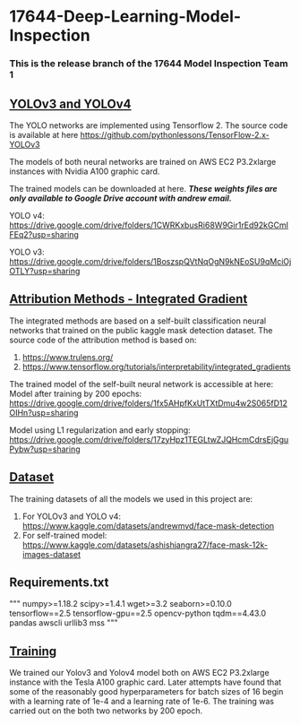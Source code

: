 # 17644-Deep-Learning-Model-Inspection

### This is the release branch of the 17644 Model Inspection Team 1

## <ins> YOLOv3 and YOLOv4 </ins>

The YOLO networks are implemented using Tensorflow 2. The source code is available at here
https://github.com/pythonlessons/TensorFlow-2.x-YOLOv3

The models of both neural networks are trained on AWS EC2 P3.2xlarge instances with Nvidia A100 graphic card.

The trained models can be downloaded at here. _**These weights files are only available to Google Drive account with andrew email.**_

YOLO v4: https://drive.google.com/drive/folders/1CWRKxbusRi68W9Gir1rEd92kGCmIFEq2?usp=sharing

YOLO v3: https://drive.google.com/drive/folders/1BoszspQVtNqOgN9kNEoSU9qMciOjOTLY?usp=sharing



## <ins> Attribution Methods - Integrated Gradient </ins>
The integrated methods are based on a self-built classification neural networks that trained on the public kaggle mask detection dataset. 
The source code of the attribution method is based on:
1. https://www.trulens.org/
2. https://www.tensorflow.org/tutorials/interpretability/integrated_gradients

The trained model of the self-built neural network is accessible at here: 
Model after training by 200 epochs: https://drive.google.com/drive/folders/1fx5AHpfKxUtTXtDmu4w2S065fD12OIHn?usp=sharing

Model using L1 regularization and early stopping: https://drive.google.com/drive/folders/17zyHpz1TEGLtwZJQHcmCdrsEjGguPybw?usp=sharing




## <ins> Dataset </ins>
The training datasets of all the models we used in this project are:
1. For YOLOv3 and YOLO v4: https://www.kaggle.com/datasets/andrewmvd/face-mask-detection
2. For self-trained model: https://www.kaggle.com/datasets/ashishjangra27/face-mask-12k-images-dataset

## Requirements.txt
"""
numpy>=1.18.2
scipy>=1.4.1
wget>=3.2
seaborn>=0.10.0
tensorflow==2.5
tensorflow-gpu==2.5
opencv-python
tqdm==4.43.0
pandas
awscli
urllib3
mss
"""
## <ins> Training </ins> 
We trained our Yolov3 and Yolov4 model both on AWS EC2 P3.2xlarge instance with the Tesla A100 graphic card. Later attempts have found that some of the reasonably good hyperparameters for batch sizes of 16 begin with a learning rate of 1e-4 and a learning rate of 1e-6. The training was carried out on the both two networks by 200 epoch.


